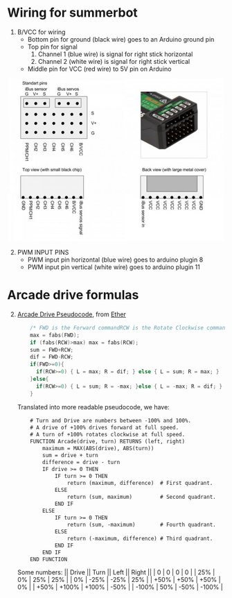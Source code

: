 Wiring for summerbot
====================

1. B/VCC for wiring
	- Bottom pin for ground (black wire) goes to an Arduino ground pin
	- Top pin for signal
		1. Channel 1 (blue wire) is signal for right stick horizontal
		2. Channel 2 (white wire) is signal for right stick vertical
	- Middle pin for VCC (red wire) to 5V pin on Arduino

![FS-iA6B pinout](./500px-FlySky_IA6B_pinout.jpg)

2. PWM INPUT PINS
	- PWM input pin horizontal (blue wire) goes to arduino plugin 8
	- PWM input pin vertical (white wire) goes to arduino plugin 11


Arcade drive formulas
=====================


2. [Arcade Drive Pseudocode](https://www.chiefdelphi.com/uploads/default/original/3X/d/5/d57c217c08415b540ff1fdf6351a98e6c4ee5cd3.pdf), from [Ether](https://www.chiefdelphi.com/t/paper-arcade-drive/168720)

    ```c++
        /* FWD is the Forward commandRCW is the Rotate Clockwise command*/
        max = fabs(FWD);
    	if (fabs(RCW)>max) max = fabs(RCW);
    	sum = FWD+RCW;
    	dif = FWD-RCW;
    	if(FWD>=0){
    	  if(RCW>=0) { L = max; R = dif; } else { L = sum; R = max; }
    	}else{
    	  if(RCW>=0) { L = sum; R = -max; }else { L = -max; R = dif; }
    	}
    ```

    Translated into more readable pseudocode, we have:

	```
	    # Turn and Drive are numbers between -100% and 100%.
		# A drive of +100% drives forward at full speed.
		# A turn of +100% rotates clockwise at full speed.
	    FUNCTION Arcade(drive, turn) RETURNS (left, right)
		    maximum = MAX(ABS(drive), ABS(turn))
			sum = drive + turn
			difference = drive - turn
			IF drive >= 0 THEN
			    IF turn >= 0 THEN				    
					return (maximum, difference)  # First quadrant.
				ELSE
					return (sum, maximum)         # Second quadrant.
				END IF
			ELSE
				IF turn >= 0 THEN
				    return (sum, -maximum)        # Fourth quadrant.
				ELSE
				    return (-maximum, difference) # Third quadrant.
				END IF
			END IF					
		END FUNCTION
	```
	Some numbers:
	|| Drive || Turn || Left || Right ||
	| 0 | 0 | 0 | 0 |
	| 25% | 0% | 25% | 25% |
	| 0% | -25% | -25% | 25% |
	| +50% | +50% | +50% | 0% |
	| +50% | +100% | +100% | -50% |
	| -100% | 50% | -50% | -100% |
